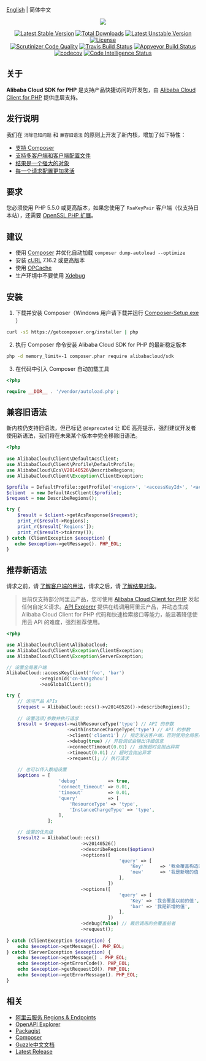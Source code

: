 [English](./README.md) | 简体中文


<p align="center"><img src="./src/Aliyun.svg"></p>
<p align="center">
<a href="https://packagist.org/packages/alibabacloud/sdk"><img src="https://poser.pugx.org/alibabacloud/sdk/v/stable" alt="Latest Stable Version"></a>
<a href="https://packagist.org/packages/alibabacloud/sdk"><img src="https://poser.pugx.org/alibabacloud/sdk/downloads" alt="Total Downloads"></a>
<a href="https://packagist.org/packages/alibabacloud/sdk"><img src="https://poser.pugx.org/alibabacloud/sdk/v/unstable" alt="Latest Unstable Version"></a>
<a href="https://packagist.org/packages/alibabacloud/sdk"><img src="https://poser.pugx.org/alibabacloud/sdk/license" alt="License"></a>
<br/>
<a href="https://scrutinizer-ci.com/g/aliyun/openapi-sdk-php"><img src="https://scrutinizer-ci.com/g/aliyun/openapi-sdk-php/badges/quality-score.png" alt="Scrutinizer Code Quality"></a>
<a href="https://travis-ci.org/aliyun/openapi-sdk-php"><img src="https://travis-ci.org/aliyun/openapi-sdk-php.svg?branch=master" alt="Travis Build Status"></a>
<a href="https://ci.appveyor.com/project/songshenzong/openapi-sdk-php/branch/master"><img src="https://ci.appveyor.com/api/projects/status/ttsf2ugc88dqyn1o/branch/master?svg=true" alt="Appveyor Build Status"></a>
<a href="https://codecov.io/gh/aliyun/openapi-sdk-php"><img src="https://codecov.io/gh/aliyun/openapi-sdk-php/branch/master/graph/badge.svg" alt="codecov"></a>
<a href="https://scrutinizer-ci.com/code-intelligence"><img src="https://scrutinizer-ci.com/g/aliyun/openapi-sdk-php/badges/code-intelligence.svg" alt="Code Intelligence Status"></a>
</p> 


## 关于
**Alibaba Cloud SDK for PHP** 是支持产品快捷访问的开发包，由 [Alibaba Cloud Client for PHP][client] 提供底层支持。

## 发行说明

我们在 `消除已知问题` 和 `兼容旧语法` 的原则上开发了新内核，增加了如下特性：
- [支持 Composer][packagist]
- [支持多客户端和客户端配置文件][clients]
- [结果是一个强大的对象][result]
- [每一个请求配置更加灵活][request]


## 要求

您必须使用 PHP 5.5.0 或更高版本，如果您使用了 `RsaKeyPair` 客户端（仅支持日本站），还需要 [OpenSSL PHP 扩展][OpenSSL]。


## 建议

- 使用 [Composer][composer] 并优化自动加载 `composer dump-autoload --optimize`
- 安装 [cURL][cURL] 7.16.2 或更高版本
- 使用 [OPCache][OPCache]
- 生产环境中不要使用 [Xdebug][xdebug]


## 安装

1. 下载并安装 Composer（Windows 用户请下载并运行 [Composer-Setup.exe](https://getcomposer.org/Composer-Setup.exe) ）
```bash
curl -sS https://getcomposer.org/installer | php
```

2. 执行 Composer 命令安装 Alibaba Cloud SDK for PHP 的最新稳定版本
```bash
php -d memory_limit=-1 composer.phar require alibabacloud/sdk
```

3. 在代码中引入 Composer 自动加载工具
```php
<?php

require __DIR__ . '/vendor/autoload.php'; 
```


## 兼容旧语法

新内核仍支持旧语法，但已标记 `@deprecated` 让 IDE 高亮提示，强烈建议开发者使用新语法，我们将在未来某个版本中完全移除旧语法。


```php
<?php
    
use AlibabaCloud\Client\DefaultAcsClient;
use AlibabaCloud\Client\Profile\DefaultProfile;
use AlibabaCloud\Ecs\V20140526\DescribeRegions;
use AlibabaCloud\Client\Exception\ClientException;

$profile = DefaultProfile::getProfile('<region>', '<accessKeyId>', '<accessKeySecret>');
$client  = new DefaultAcsClient($profile);
$request = new DescribeRegions();

try {
    $result = $client->getAcsResponse($request);
    print_r($result->Regions);
    print_r($result['Regions']);
    print_r($result->toArray());
} catch (ClientException $exception) {
   echo $exception->getMessage(). PHP_EOL;
}
```


## 推荐新语法

请求之前，请 [了解客户端的用法][client]，请求之后，请 [了解结果对象][result]。

> 目前仅支持部分阿里云产品，您可使用 [Alibaba Cloud Client for PHP][request] 发起任何自定义请求。[API Explorer](https://api.aliyun.com) 提供在线调用阿里云产品，并动态生成 Alibaba Cloud Client for PHP 代码和快速检索接口等能力，能显著降低使用云 API 的难度，强烈推荐使用。

```php
<?php

use AlibabaCloud\Client\AlibabaCloud;
use AlibabaCloud\Client\Exception\ClientException;
use AlibabaCloud\Client\Exception\ServerException;

// 设置全局客户端
AlibabaCloud::accessKeyClient('foo', 'bar')
            ->regionId('cn-hangzhou')
            ->asGlobalClient();

try {
    // 访问产品 APIs
    $request = AlibabaCloud::ecs()->v20140526()->describeRegions();
    
    // 设置选项/参数并执行请求
    $result = $request->withResourceType('type') // API 的参数
                      ->withInstanceChargeType('type') // API 的参数
                      ->client('client1') // 指定发送客户端，否则使用全局客户端
                      ->debug(true) // 开启调试会输出详细信息
                      ->connectTimeout(0.01) // 连接超时会抛出异常
                      ->timeout(0.01) // 超时会抛出异常
                      ->request(); // 执行请求
    
    // 也可以传入数组设置
    $options = [
                   'debug'           => true,
                   'connect_timeout' => 0.01,
                   'timeout'         => 0.01,
                   'query'           => [
                       'ResourceType' => 'type',
                       'InstanceChargeType' => 'type',
                   ],
               ];

    // 设置的优先级
    $result2 = AlibabaCloud::ecs()
                           ->v20140526()
                           ->describeRegions($options)
                           ->options([
                                         'query' => [
                                             'Key'      => '我会覆盖构造函数的这个值',
                                             'new'      => '我是新增的值',
                                         ],
                                     ])
                           ->options([
                                         'query' => [
                                             'Key' => '我会覆盖以前的值',
                                             'bar' => '我是新增的值',
                                         ],
                                     ])
                           ->debug(false) // 最后调用的会覆盖前者
                           ->request();
    
} catch (ClientException $exception) {
    echo $exception->getMessage(). PHP_EOL;
} catch (ServerException $exception) {
    echo $exception->getMessage() . PHP_EOL;
    echo $exception->getErrorCode(). PHP_EOL;
    echo $exception->getRequestId(). PHP_EOL;
    echo $exception->getErrorMessage(). PHP_EOL;
}
```


## 相关

* [阿里云服务 Regions & Endpoints][endpoints]
* [OpenAPI Explorer][open-api]
* [Packagist][packagist]
* [Composer][composer]
* [Guzzle中文文档][guzzle-docs]
* [Latest Release][latest-release]


[open-api]: https://api.aliyun.com
[latest-release]: https://github.com/aliyun/openapi-sdk-php
[guzzle-docs]: https://guzzle-cn.readthedocs.io/zh_CN/latest/request-options.html
[composer]: http://getcomposer.org
[packagist]: https://packagist.org/packages/alibabacloud/sdk
[client]: https://github.com/aliyun/openapi-sdk-php-client/blob/master/README-CN.md#alibaba-cloud-client-for-php
[clients]: https://github.com/aliyun/openapi-sdk-php-client/blob/master/README-CN.md#%E5%AE%A2%E6%88%B7%E7%AB%AF
[request]: https://github.com/aliyun/openapi-sdk-php-client/blob/master/README-CN.md#%E8%AF%B7%E6%B1%82
[result]: https://github.com/aliyun/openapi-sdk-php-client/blob/master/README-CN.md#%E7%BB%93%E6%9E%9C
[ak]: https://usercenter.console.aliyun.com/?spm=5176.doc52740.2.3.QKZk8w#/manage/ak
[home]: https://home.console.aliyun.com/?spm=5176.doc52740.2.4.QKZk8w
[cURL]: http://php.net/manual/en/book.curl.php
[OPCache]: http://php.net/manual/en/book.opcache.php
[xdebug]: http://xdebug.org
[OpenSSL]: http://php.net/manual/en/book.openssl.php
[aliyun]: https://www.aliyun.com
[alibabacloud]: https://www.alibabacloud.com
[request]: https://github.com/aliyun/openapi-sdk-php-client/blob/master/README-CN.md#%E8%AF%B7%E6%B1%82
[endpoints]: https://developer.aliyun.com/endpoints
